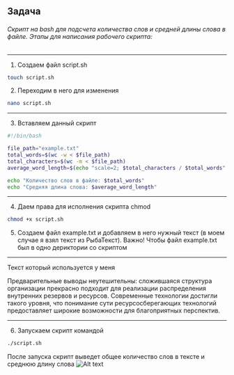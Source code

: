 ## Задача
###### Скрипт на bash для подсчета количества слов и средней длины слова в файле. Этапы для написания рабочего скрипта:
---
1. Создаем файл script.sh 
```bash
touch script.sh
```
2. Переходим в него для изменения 
```bash
nano script.sh
```
---
3. Вставляем данный скрипт

```bash
#!/bin/bash

file_path="example.txt"
total_words=$(wc -w < $file_path)
total_characters=$(wc -m < $file_path)
average_word_length=$(echo "scale=2; $total_characters / $total_words" | bc)

echo "Количество слов в файле: $total_words"
echo "Средняя длина слова: $average_word_length"
```
---
4. Даем права для исполнения скрипта chmod 
```bash
chmod +x script.sh
```
5. Создаем файл example.txt и добавляем в него нужный текст (в моем случае я взял текст из РыбаТекст). Важно! Чтобы файл example.txt был в одно дериктории со скриптом
---
Текст который используется у меня

Предварительные выводы неутешительны: сложившаяся структура организации прекрасно подходит для реализации распределения внутренних резервов и ресурсов. Современные технологии достигли такого уровня, что понимание сути ресурсосберегающих технологий предоставляет широкие возможности для благоприятных перспектив.
___
6. Запускаем скрипт командой 
```bash
./script.sh 
```
После запуска скрипт выведет общее количество слов в тексте и среднюю длину слова
![Alt text](image-1.png)

